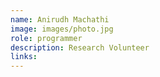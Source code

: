 ```yaml
---
name: Anirudh Machathi
image: images/photo.jpg
role: programmer
description: Research Volunteer
links:
---
```


